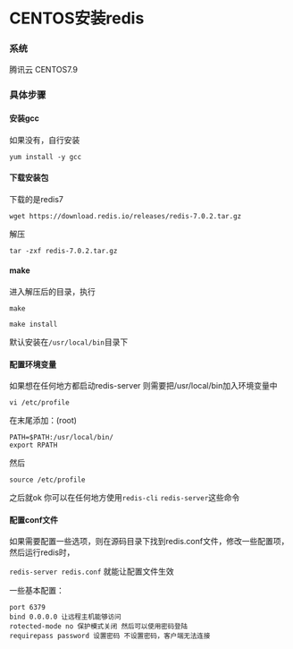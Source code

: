 # CENTOS安装redis

### 系统

腾讯云 CENTOS7.9

### 具体步骤

#### 安装gcc

如果没有，自行安装

`yum install -y gcc`

#### 下载安装包

下载的是redis7

`wget https://download.redis.io/releases/redis-7.0.2.tar.gz`

解压

`tar -zxf redis-7.0.2.tar.gz `

#### make

进入解压后的目录，执行

`make`

`make install`

默认安装在`/usr/local/bin`目录下

#### 配置环境变量

如果想在任何地方都启动redis-server 则需要把/usr/local/bin加入环境变量中

`vi /etc/profile`

在末尾添加：(root)

```
PATH=$PATH:/usr/local/bin/
export RPATH
```

然后

`source /etc/profile `

之后就ok 你可以在任何地方使用`redis-cli` `redis-server`这些命令

#### 配置conf文件

如果需要配置一些选项，则在源码目录下找到redis.conf文件，修改一些配置项，然后运行redis时，

`redis-server redis.conf` 就能让配置文件生效

一些基本配置：

```
port 6379
bind 0.0.0.0 让远程主机能够访问
rotected-mode no 保护模式关闭 然后可以使用密码登陆
requirepass password 设置密码 不设置密码，客户端无法连接

```

